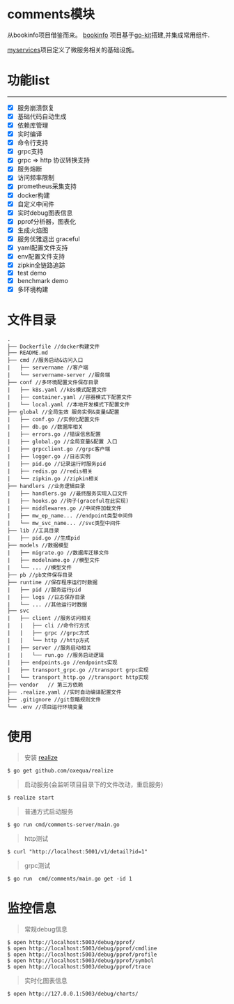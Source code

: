 # comments模块

从bookinfo项目借鉴而来。 [bookinfo](https://github.com/GxlZ/bookinfo)
项目基于[go-kit](https://github.com/go-kit/kit)搭建,并集成常用组件.  

[myservices](https://github.com/FengGeSe/myservices)项目定义了微服务相关的基础设施。

# 功能list
---
- [x] 服务崩溃恢复
- [x] 基础代码自动生成
- [x] 依赖库管理
- [x] 实时编译
- [x] 命令行支持
- [x] grpc支持
- [x] grpc => http 协议转换支持
- [x] 服务熔断
- [x] 访问频率限制
- [x] prometheus采集支持
- [x] docker构建
- [x] 自定义中间件
- [x] 实时debug图表信息
- [x] pprof分析器，图表化
- [x] 生成火焰图 
- [x] 服务优雅退出 graceful
- [x] yaml配置文件支持
- [x] env配置文件支持
- [x] zipkin全链路追踪
- [x] test demo
- [x] benchmark demo
- [x] 多环境构建

# 文件目录
```
.
├── Dockerfile //docker构建文件
├── README.md 
├── cmd //服务启动&访问入口
|   ├── servername //客户端
|   └── servername-server //服务端
├── conf //多环境配置文件保存目录
|   ├── k8s.yaml //k8s模式配置文件
|   ├── container.yaml //容器模式下配置文件
|   └── local.yaml //本地开发模式下配置文件
├── global //全局生效 服务实例&变量&配置
|   ├── conf.go //实例化配置文件
|   ├── db.go //数据库相关
|   ├── errors.go //错误信息配置
|   ├── global.go //全局变量&配置 入口
|   ├── grpcclient.go //grpc客户端
|   ├── logger.go //日志实例
|   ├── pid.go //记录运行时服务pid
|   ├── redis.go //redis相关
|   └── zipkin.go //zipkin相关
├── handlers //业务逻辑目录
|   ├── handlers.go //最终服务实现入口文件
|   ├── hooks.go //钩子(graceful在此实现)
|   ├── middlewares.go //中间件加载文件
|   ├── mw_ep_name... //endpoint类型中间件
|   └── mw_svc_name... //svc类型中间件
├── lib //工具目录
|   ├── pid.go //生成pid
├── models //数据模型
|   ├── migrate.go //数据库迁移文件
|   ├── modelname.go //模型文件
|   └── ... //模型文件
├── pb //pb文件保存目录
├── runtime //保存程序运行时数据
|   ├── pid //服务运行pid
|   ├── logs //日志保存目录
|   └── ... //其他运行时数据
├── svc
|   ├── client //服务访问相关
|   |   ├── cli //命令行方式
|   |   ├── grpc //grpc方式
|   |   └── http //http方式
|   ├── server //服务启动相关
|   |   └── run.go //服务启动逻辑
|   ├── endpoints.go //endpoints实现
|   ├── transport_grpc.go //transport grpc实现
|   └── transport_http.go //transport http实现
├── vendor   // 第三方依赖
├── .realize.yaml //实时自动编译配置文件
├── .gitignore //git忽略规则文件
└── .env //项目运行环境变量
```

# 使用
> 安装 [realize](https://github.com/oxequa/realize)
```
$ go get github.com/oxequa/realize
```
> 启动服务(会监听项目目录下的文件改动，重启服务)
```
$ realize start
```
> 普通方式启动服务
```
$ go run cmd/comments-server/main.go
```

> http测试
```
$ curl "http://localhost:5001/v1/detail?id=1"
```
> grpc测试
```
$ go run  cmd/comments/main.go get -id 1
```
# 监控信息
> 常规debug信息
```
$ open http://localhost:5003/debug/pprof/
$ open http://localhost:5003/debug/pprof/cmdline
$ open http://localhost:5003/debug/pprof/profile
$ open http://localhost:5003/debug/pprof/symbol
$ open http://localhost:5003/debug/pprof/trace
```
> 实时化图表信息
```
$ open http://127.0.0.1:5003/debug/charts/
```





